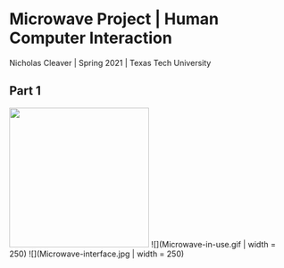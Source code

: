 # Microwave Project | Human Computer Interaction
Nicholas Cleaver | Spring 2021 | Texas Tech University


## Part 1
<img src="Microwave-in-use.gif" width=250>
![](Microwave-in-use.gif | width = 250)
![](Microwave-interface.jpg | width = 250)
